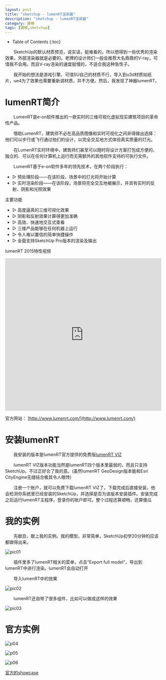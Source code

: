 ```yaml
---
layout: post
title: "sketchup - lumenRT渲染器"
description: "sketchup - lumenRT渲染器"
category: 建模
tags: [建模,sketchup]
---
```

* Table of Contents
{:toc}

&#160; &#160; &#160; &#160;SketchUp的默认材质预览，说实话，挺难看的，所以想得到一些优秀的渲染效果，外部渲染器就是必要的。老牌的设计师们一般会推荐大名鼎鼎的V-ray，可惜我不会用。而且V-ray渲染的速度挺慢的，不适合我这种急性子。

&#160; &#160; &#160; &#160;我开始的想法是游戏引擎。可惜SU自己的材质不行，导入到u3d材质如纸片，ue4为了效果也需要重新调材质，并不方便。然后，我发现了神器lumenRT。

<!-- more -->

# lumenRT简介

&#160; &#160; &#160; &#160;LumenRT是e-on软件推出的一款实时的三维可视化虚拟现实建筑项目的革命性产品。

&#160; &#160; &#160; &#160;借助LumenRT，建筑师不必在高品质图像和实时可视化之间非得做出选择：他们可以步行或飞行通过他们的设计，以完全交互地方式体验真实质量的灯光。

&#160; &#160; &#160; &#160;在LumenRT实时环境中，建筑师们甚至可以随时将设计方案打包成方便的、独立的、可以在任何计算机上运行而无需额外的其他软件支持的可执行文件。

&#160; &#160; &#160; &#160;LumenRT基于e-on软件多年的领先技术，在两个阶段执行：

- ▷ 预处理阶段——在该阶段，场景中的灯光将开始计算
- ▷ 实时渲染阶段——在该阶段，场景将完全交互地被展示，并具有实时的反射、阴影和光照效果

主要功能

- ▷ 高度逼真的三维可视化效果
- ▷ 阴影和反射效果计算得更加准确
- ▷ 高效、快速地交互式查看
- ▷ 三维产品能够在任何机器上运行 
- ▷ 令人难以置信的简单快捷操作
- ▷ 全面支持SketchUp Pro版本的渲染及输出

lumenRT 2015特性视频

<iframe height="498px" width="510px" src="http://player.youku.com/embed/XODE2NzIwOTI0" frameborder=0 allowfullscreen=""></iframe>

官方网站： [http://www.lumenrt.com/](http://www.lumenrt.com/)

# 安装lumenRT

&#160; &#160; &#160; &#160;我安装的版本是lumenRT官方提供的免费版[lumenRT VIZ](http://www.lumenrt.com/store/?VIZ#products)

&#160; &#160; &#160; &#160;lumenRT VIZ版本功能当然是lumenRT四个版本里最弱的，而且只支持SketchUp。不过正好合了我的意。(虽然lumenRT GeoDesign版本能和Esri CityEngine无缝结合极其令人眼馋)

&#160; &#160; &#160; &#160;注册一个账户，就可以免费下载lumenRT VIZ了。下载完成后直接安装，他会检测你系统里已经安装的SketchUp，并选择是否为该版本安装插件。安装完成之后运行lumenRT主程序，登录你的账户即可。整个过程还算顺畅，还算傻瓜

# 我的实例

&#160; &#160; &#160; &#160;先献丑，献上我的实例。我的模型。非常简单，SketchUp初学20分钟的应该都做得出来。

![pic01](http://img17.poco.cn/mypoco/myphoto/20160131/15/17800049220160131154602078.jpg)

&#160; &#160; &#160; &#160;插件里多了lumenRT相关的菜单，点击“Export full model”，导出到lumenRT中进行渲染。lumenRT会自动打开

&#160; &#160; &#160; &#160;导入lumenRT中的效果

![pic02](http://img17.poco.cn/mypoco/myphoto/20160131/15/17800049220160131154643031.jpg)

&#160; &#160; &#160; &#160;lumenRT还自带了很多组件，比如可以做成这样的效果

![pic03](http://img17.poco.cn/mypoco/myphoto/20160131/15/17800049220160131154710090.jpg)

# 官方实例

![p04](http://www.lumenrt.com/2015/home/NS.jpg)

![p05](http://www.lumenrt.com/2015/home/MobileRiverBridge.jpg)

![p06](http://www.lumenrt.com/2015/home/Warehouse.jpg)

[官方的showcase](http://www.lumenrt.com/showcase/)